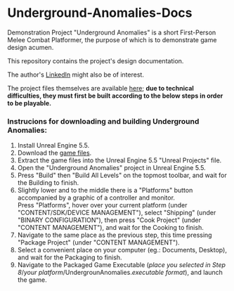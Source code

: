 # Underground-Anomalies-Docs

Demonstration Project "Underground Anomalies" is a short First-Person Melee Combat Platformer, the purpose of which is to demonstrate game design acumen.

This repository contains the project's design documentation. 

The author's [LinkedIn](https://www.linkedin.com/in/adrian-kruszynski/) might also be of interest.

The project files themselves are available [here](); **due to technical difficulties, they must first be built according to the below steps in order to be playable.**

### Instrucions for downloading and building Underground Anomalies:

1. Install Unreal Engine 5.5.
2. Download the [game files]().
3. Extract the game files into the Unreal Engine 5.5 "Unreal Projects" file.
4. Open the "Underground Anomalies" project in Unreal Engine 5.5.
5. Press "Build" then "Build All Levels" on the topmost toolbar, and wait for the Building to finish.
6. Slightly lower and to the middle there is a "Platforms" button accompanied by a graphic of a controller and monitor.<br>Press "Platforms", hover over your current platform (under "CONTENT/SDK/DEVICE MANAGEMENT"), select "Shipping" (under "BINARY CONFIGURATION"), then press "Cook Project" (under "CONTENT MANAGEMENT"), and wait for the Cooking to finish.
7. Navigate to the same place as the previous step, this time pressing "Package Project" (under "CONTENT MANAGEMENT").
8. Select a convenient place on your computer (eg.: Documents, Desktop), and wait for the Packaging to finish.
9. Navigate to the Packaged Game Executable (*place you selected in Step 8*/*your platform*/UndergrounAnomalies.*executable format*), and launch the game.
